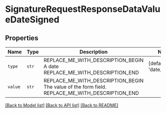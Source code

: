 # SignatureRequestResponseDataValueDateSigned



## Properties
Name | Type | Description | Notes
------------ | ------------- | ------------- | -------------
| `type` | ```str``` | REPLACE_ME_WITH_DESCRIPTION_BEGIN A date REPLACE_ME_WITH_DESCRIPTION_END |  [default to 'date_signed'] |
| `value` | ```str``` | REPLACE_ME_WITH_DESCRIPTION_BEGIN The value of the form field. REPLACE_ME_WITH_DESCRIPTION_END |  |

[[Back to Model list]](../README.md#documentation-for-models) [[Back to API list]](../README.md#documentation-for-api-endpoints) [[Back to README]](../README.md)

